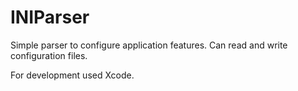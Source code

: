 # INIParser
Simple parser to configure application features. Can read and write configuration files.

For development used  Xcode.
